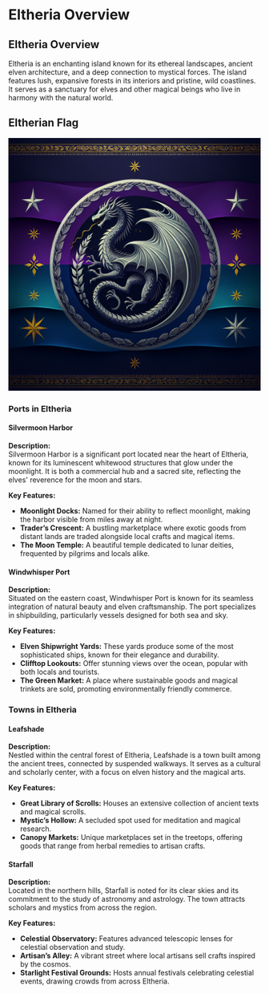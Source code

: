 # Eltheria Overview

## Eltheria Overview

Eltheria is an enchanting island known for its ethereal landscapes, ancient elven architecture, and a deep connection to mystical forces. The island features lush, expansive forests in its interiors and pristine, wild coastlines. It serves as a sanctuary for elves and other magical beings who live in harmony with the natural world.

## Eltherian Flag

![Eltherian Flag](assets/eltherian-flag.png)

### Ports in Eltheria

#### Silvermoon Harbor

**Description:**  
Silvermoon Harbor is a significant port located near the heart of Eltheria, known for its luminescent whitewood structures that glow under the moonlight. It is both a commercial hub and a sacred site, reflecting the elves' reverence for the moon and stars.

**Key Features:**
- **Moonlight Docks:** Named for their ability to reflect moonlight, making the harbor visible from miles away at night.
- **Trader’s Crescent:** A bustling marketplace where exotic goods from distant lands are traded alongside local crafts and magical items.
- **The Moon Temple:** A beautiful temple dedicated to lunar deities, frequented by pilgrims and locals alike.

#### Windwhisper Port

**Description:**  
Situated on the eastern coast, Windwhisper Port is known for its seamless integration of natural beauty and elven craftsmanship. The port specializes in shipbuilding, particularly vessels designed for both sea and sky.

**Key Features:**
- **Elven Shipwright Yards:** These yards produce some of the most sophisticated ships, known for their elegance and durability.
- **Clifftop Lookouts:** Offer stunning views over the ocean, popular with both locals and tourists.
- **The Green Market:** A place where sustainable goods and magical trinkets are sold, promoting environmentally friendly commerce.

### Towns in Eltheria

#### Leafshade

**Description:**  
Nestled within the central forest of Eltheria, Leafshade is a town built among the ancient trees, connected by suspended walkways. It serves as a cultural and scholarly center, with a focus on elven history and the magical arts.

**Key Features:**
- **Great Library of Scrolls:** Houses an extensive collection of ancient texts and magical scrolls.
- **Mystic’s Hollow:** A secluded spot used for meditation and magical research.
- **Canopy Markets:** Unique marketplaces set in the treetops, offering goods that range from herbal remedies to artisan crafts.

#### Starfall

**Description:**  
Located in the northern hills, Starfall is noted for its clear skies and its commitment to the study of astronomy and astrology. The town attracts scholars and mystics from across the region.

**Key Features:**
- **Celestial Observatory:** Features advanced telescopic lenses for celestial observation and study.
- **Artisan’s Alley:** A vibrant street where local artisans sell crafts inspired by the cosmos.
- **Starlight Festival Grounds:** Hosts annual festivals celebrating celestial events, drawing crowds from across Eltheria.
